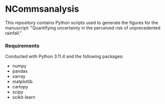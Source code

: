 # NCommsanalysis

This repository contains Python scripts used to generate the figures for the manuscript: "Quantifying uncertainty in the perceived risk of unprecedented rainfall."


### Requirements

Conducted with Python 3.11.4 and the following packages:
- numpy
- pandas
- xarray
- matplotlib
- cartopy
- scipy
- scikit-learn
